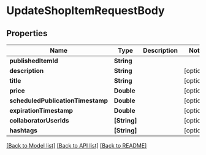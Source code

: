 # UpdateShopItemRequestBody

## Properties
Name | Type | Description | Notes
------------ | ------------- | ------------- | -------------
**publishedItemId** | **String** |  | 
**description** | **String** |  | [optional] 
**title** | **String** |  | [optional] 
**price** | **Double** |  | [optional] 
**scheduledPublicationTimestamp** | **Double** |  | [optional] 
**expirationTimestamp** | **Double** |  | [optional] 
**collaboratorUserIds** | **[String]** |  | [optional] 
**hashtags** | **[String]** |  | [optional] 

[[Back to Model list]](../README.md#documentation-for-models) [[Back to API list]](../README.md#documentation-for-api-endpoints) [[Back to README]](../README.md)


